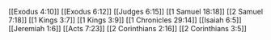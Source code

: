 [[Exodus 4:10]]
[[Exodus 6:12]]
[[Judges 6:15]]
[[1 Samuel 18:18]]
[[2 Samuel 7:18]]
[[1 Kings 3:7]]
[[1 Kings 3:9]]
[[1 Chronicles 29:14]]
[[Isaiah 6:5]]
[[Jeremiah 1:6]]
[[Acts 7:23]]
[[2 Corinthians 2:16]]
[[2 Corinthians 3:5]]
